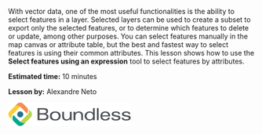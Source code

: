 With vector data, one of the most useful functionalities is the ability
to select features in a layer. Selected layers can be used to create a
subset to export only the selected features, or to determine which
features to delete or update, among other purposes. You can select
features manually in the map canvas or attribute table, but the best and
fastest way to select features is using their common attributes. This
lesson shows how to use the **Select features using an expression** tool
to select features by attributes.


**Estimated time:** 10 minutes

**Lesson by:** Alexandre Neto

![../_shared_images/boundless.png](../_shared_images/boundless.png)
